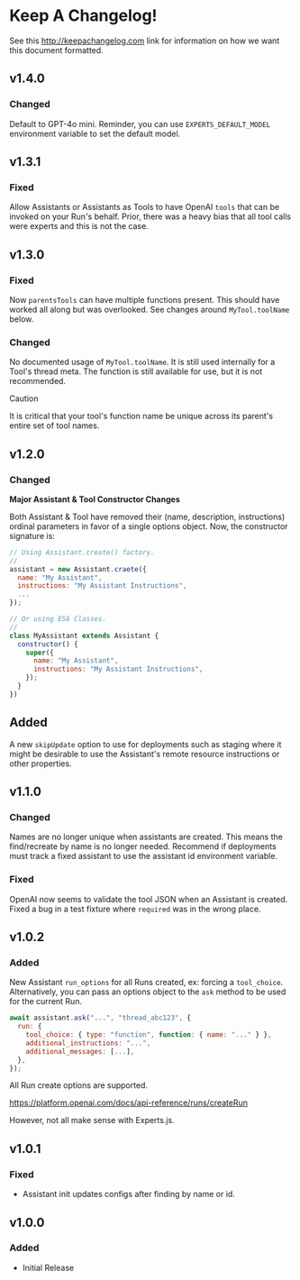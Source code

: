 # Keep A Changelog!

See this http://keepachangelog.com link for information on how we want this document formatted.

## v1.4.0

### Changed

Default to GPT-4o mini. Reminder, you can use `EXPERTS_DEFAULT_MODEL` environment variable to set the default model.

## v1.3.1

### Fixed

Allow Assistants or Assistants as Tools to have OpenAI `tools` that can be invoked on your Run's behalf. Prior, there was a heavy bias that all tool calls were experts and this is not the case.

## v1.3.0

### Fixed

Now `parentsTools` can have multiple functions present. This should have worked all along but was overlooked. See changes around `MyTool.toolName` below.

### Changed

No documented usage of `MyTool.toolName`. It is still used internally for a Tool's thread meta. The function is still available for use, but it is not recommended.

> [!CAUTION]
> It is critical that your tool's function name be unique across its parent's entire set of tool names.

## v1.2.0

### Changed

**Major Assistant & Tool Constructor Changes**

Both Assistant & Tool have removed their (name, description, instructions) ordinal parameters in favor of a single options object. Now, the constructor signature is:

```javascript
// Using Assistant.create() factory.
// 
assistant = new Assistant.craete({
  name: "My Assistant",
  instructions: "My Assistant Instructions",
  ...
});

// Or using ES6 Classes.
//
class MyAssistant extends Assistant {
  constructor() {
    super({
      name: "My Assistant",
      instructions: "My Assistant Instructions",
    });
  }
})
```

## Added

A new `skipUpdate` option to use for deployments such as staging where it might be desirable to use the Assistant's remote resource instructions or other properties.

## v1.1.0

### Changed

Names are no longer unique when assistants are created. This means the find/recreate by name is no longer needed. Recommend if deployments must track a fixed assistant to use the assistant id environment variable.

### Fixed

OpenAI now seems to validate the tool JSON when an Assistant is created. Fixed a bug in a test fixture where `required` was in the wrong place.

## v1.0.2

### Added

New Assistant `run_options` for all Runs created, ex: forcing a `tool_choice`. Alternatively, you can pass an options object to the `ask` method to be used for the current Run.

```javascript
await assistant.ask("...", "thread_abc123", {
  run: {
    tool_choice: { type: "function", function: { name: "..." } },
    additional_instructions: "...",
    additional_messages: [...],
  },
});
```

All Run create options are supported.

https://platform.openai.com/docs/api-reference/runs/createRun

However, not all make sense with Experts.js.

## v1.0.1

### Fixed

- Assistant init updates configs after finding by name or id.

## v1.0.0

### Added

- Initial Release
